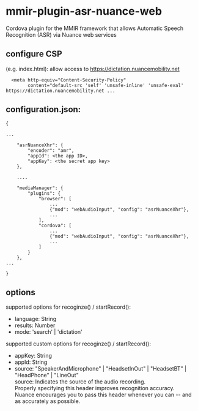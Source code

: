 # mmir-plugin-asr-nuance-web

Cordova plugin for the MMIR framework that allows Automatic Speech Recognition (ASR) via Nuance web services

## configure CSP

(e.g. index.html): allow access to https://dictation.nuancemobility.net
```
  <meta http-equiv="Content-Security-Policy"
        content="default-src 'self' 'unsafe-inline' 'unsafe-eval' https://dictation.nuancemobility.net ...
```


## configuration.json:
```
{

...

	"asrNuanceXhr": {
		"encoder": "amr",
		"appId": <the app ID>,
		"appKey": <the secret app key>
	},

	....

	"mediaManager": {
    	"plugins": {
    		"browser": [
    			...
                {"mod": "webAudioInput", "config": "asrNuanceXhr"},
                ...
    		],
    		"cordova": [
    			...
                {"mod": "webAudioInput", "config": "asrNuanceXhr"},
                ...
    		]
    	}
    },
...

}
```

## options

supported options for recoginze() / startRecord():
 * language: String
 * results: Number
 * mode: 'search' | 'dictation'

supported custom options for recoginze() / startRecord():
 * appKey: String
 * appId: String
 * source: "SpeakerAndMicrophone" | "HeadsetInOut" | "HeadsetBT" | "HeadPhone" | "LineOut"  
          source: Indicates the source of the audio recording.  
		  Properly specifying this header improves recognition accuracy.  
		  Nuance encourages you to pass this header whenever you can -- and as accurately as possible.
